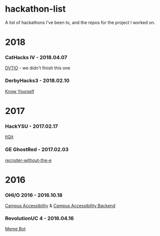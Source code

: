 # hackathon-list
A list of hackathons I've been to, and the repos for the project I worked on.

# 2018
### CatHacks IV - 2018.04.07
[DVTIO](https://github.com/zacharysang/cathacks-iv) - we didn't finish this one
### DerbyHacks3 - 2018.02.10
[Know Yourself](https://github.com/kurtlewis/know-yourself) 

# 2017
### HackYSU - 2017.02.17
[tIQit](https://github.com/zcollins0/tIQit) 
### GE GhostRed - 2017.02.03
[recruiter-without-the-e](https://github.com/zacharysang/recruiter-without-the-e)

# 2016
### OHI/O 2016 - 2016.10.18
[Campus Accessibility](https://github.com/ltebben/Campus-Accessibility) & [Campus Accessibility Backend](https://github.com/ltebben/Campus-Accessibility-Backend)  
### RevolutionUC 4 - 2016.04.16
[Meme Bot](https://github.com/kurtlewis/memebot)
